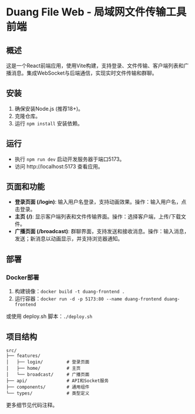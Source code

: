 # Duang File Web - 局域网文件传输工具前端

## 概述
这是一个React前端应用，使用Vite构建，支持登录、文件传输、客户端列表和广播消息。集成WebSocket与后端通信，实现实时文件传输和群聊。

## 安装
1. 确保安装Node.js (推荐18+)。
2. 克隆仓库。
3. 运行 `npm install` 安装依赖。

## 运行
- 执行 `npm run dev` 启动开发服务器于端口5173。
- 访问 http://localhost:5173 查看应用。

## 页面和功能
- **登录页面 (/login)**: 输入用户名登录，支持动画效果。操作：输入用户名，点击登录。
- **主页 (/)**: 显示客户端列表和文件传输界面。操作：选择客户端，上传/下载文件。
- **广播页面 (/broadcast)**: 群聊界面，支持发送和接收消息。操作：输入消息，发送；新消息以动画显示，并支持浏览器通知。

## 部署
### Docker部署
1. 构建镜像：`docker build -t duang-frontend .`
2. 运行容器：`docker run -d -p 5173:80 --name duang-frontend duang-frontend`

或使用 deploy.sh 脚本：`./deploy.sh`

## 项目结构
```
src/
├── features/
│   ├── login/         # 登录页面
│   ├── home/          # 主页
│   └── broadcast/     # 广播页面
├── api/               # API和Socket服务
├── components/        # 通用组件
└── types/             # 类型定义
```

更多细节见代码注释。
